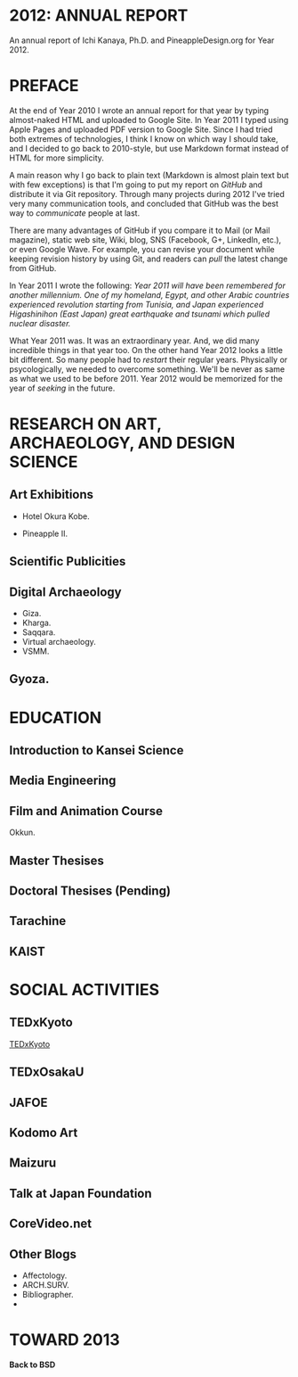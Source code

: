 # 2012: ANNUAL REPORT

An annual report of Ichi Kanaya, Ph.D. and PineappleDesign.org for
Year 2012.

# PREFACE

At the end of Year 2010 I wrote an annual report for that year by
typing almost-naked HTML and uploaded to Google Site. In Year 2011 I
typed using Apple Pages and uploaded PDF version to Google Site. Since
I had tried both extremes of technologies, I think I know on which way
I should take, and I decided to go back to 2010-style, but use
Markdown format instead of HTML for more simplicity.

A main reason why I go back to plain text (Markdown is almost plain
text but with few exceptions) is that I'm going to put my report on
_GitHub_ and distribute it via Git repository. Through many projects
during 2012 I've tried very many communication tools, and concluded
that GitHub was the best way to _communicate_ people at last.

There are many advantages of GitHub if you compare it to Mail (or Mail
magazine), static web site, Wiki, blog, SNS (Facebook, G+, LinkedIn,
etc.), or even Google Wave. For example, you can revise your document
while keeping revision history by using Git, and readers can _pull_
the latest change from GitHub.

In Year 2011 I wrote the following: _Year 2011 will have been
remembered for another millennium. One of my homeland, Egypt, and
other Arabic countries experienced revolution starting from Tunisia,
and Japan experienced Higashinihon (East Japan) great earthquake and
tsunami which pulled nuclear disaster._

What Year 2011 was. It was an extraordinary year. And, we did many
incredible things in that year too. On the other hand Year 2012 looks
a little bit different. So many people had to _restart_ their regular
years. Physically or psycologically, we needed to overcome something.
We'll be never as same as what we used to be before 2011. Year 2012
would be memorized for the year of _seeking_ in the future.

# RESEARCH ON ART, ARCHAEOLOGY, AND DESIGN SCIENCE

## Art Exhibitions

* Hotel Okura Kobe.

* Pineapple II.

## Scientific Publicities

## Digital Archaeology

* Giza.
* Kharga.
* Saqqara.
* Virtual archaeology.
* VSMM.

## Gyoza.

# EDUCATION

## Introduction to Kansei Science

## Media Engineering

## Film and Animation Course

Okkun.

## Master Thesises

## Doctoral Thesises (Pending)

## Tarachine

## KAIST


# SOCIAL ACTIVITIES

## TEDxKyoto

[TEDxKyoto](http://www.tedxkyoto.com)

## TEDxOsakaU

## JAFOE

## Kodomo Art

## Maizuru

## Talk at Japan Foundation

## CoreVideo.net

## Other Blogs

* Affectology.
* ARCH.SURV.
* Bibliographer.
* 

# TOWARD 2013

**Back to BSD**
